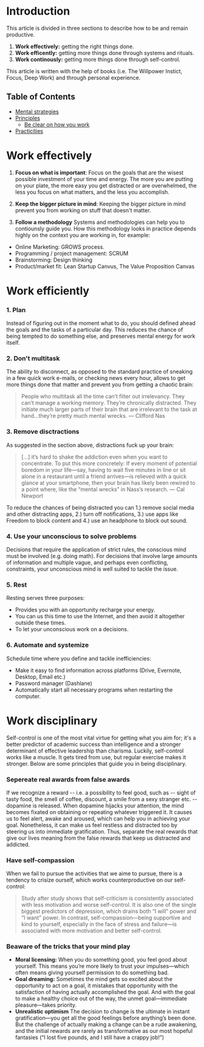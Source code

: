 # Introduction
This article is divided in three sections to describe how to be and remain productive.
1. **Work effectively:** getting the right things done. 
2. **Work efficently:**  getting more things done through systems and rituals. 
3. **Work continously:** getting more things done through self-control.

This article is written with the help of books (i.e. The Willpower Instict, Focus, Deep Work) and through personal experience. 

## Table of Contents
- [Mental strategies](#Mental-strategies)
- [Principles](#Principles)
  * [Be clear on how you work](#Be-clear-on-how-you-work)
- [Practicities](#habits)


# Work effectively
1. **Focus on what is important**: 
Focus on the goals that are the wisest possible investment of your time and energy. The more you are putting on your plate, the more easy you get distracted or are overwhelmed, the less you focus on what matters, and the less you accomplish.

2. **Keep the bigger picture in mind**: 
Keeping the bigger picture in mind prevent you from working on stuff that doesn't matter.

3. **Follow a methodology** 
Systems and methodologies can help you to contiounsly guide you. How this methodology looks in practice depends highly on the context you are working in, for example:
- Online Marketing: GROWS process. 
- Programming / project management: SCRUM
- Brainstorming: Design thinking
- Product/market fit: Lean Startup Canvus, The Value Proposition Canvas

# Work efficiently
### 1. Plan
Instead of figuring out in the moment what to do, you should defined ahead the goals and the tasks of a particular day. This reduces the chance of being tempted to do something else, and preserves mental energy for work itself.

### 2. Don't multitask
The ability to disconnect, as opposed to the standard practice of sneaking in a few quick work e-mails, or checking news every hour, allows to get more things done that matter and prevent you from getting a chaotic brain: 
> People who multitask all the time can’t filter out irrelevancy. They can’t manage a working memory. They’re chronically distracted. They initiate much larger parts of their brain that are irrelevant to the task at hand…they’re pretty much mental wrecks. — Clifford Nas

### 3. Remove disctractions
As suggested in the section above, distractions fuck up your brain:
> [...] it’s hard to shake the addiction even when you want to concentrate. To put this more concretely: If every moment of potential boredom in your life—say, having to wait five minutes in line or sit alone in a restaurant until a friend arrives—is relieved with a quick glance at your smartphone, then your brain has likely been rewired to a point where, like the “mental wrecks” in Nass’s research. — Cal Newport

To reduce the chances of being distracted you can 1.) remove social media and other distracting apps, 2.) turn off notifications, 3.) use apps like Freedom to block content and 4.) use an headphone to block out sound. 

### 4. Use your unconscious to solve problems
Decisions that require the application of strict rules, the conscious mind must be involved (e.g. doing math). For decisions that involve large amounts of information and multiple vague, and perhaps even conflicting, constraints, your unconscious mind is well suited to tackle the issue.

### 5. Rest
Resting serves three purposes:
- Provides you with an opportunity recharge your energy.
- You can us this time to use the Internet, and then avoid it altogether outside these times. 
- To let your unconscious work on a decisions. 

### 6. Automate and systemize
Schedule time where you define and tackle inefficiencies: 
* Make it easy to find information across platforms (Drive, Evernote, Desktop, Email etc.)
* Password manager (Dashlane)
* Automatically start all necessary programs when restarting the computer.

# Work disciplinary
Self-control is one of the most vital virtue for getting what you aim for; it's a better predictor of academic success than intelligence and a stronger determinant of effective leadership than charisma. Luckily, self-control works like a muscle. It gets tired from use, but regular exercise makes it stronger. Below are some principles that guide you in being disciplinary. 

### Sepereate real awards from false awards
If we recognize a reward -- i.e. a possibility to feel good, such as -- sight of tasty food, the smell of coffee, discount, a smile from a sexy stranger etc. -- dopamine is released. When dopamine hijacks your attention, the mind becomes fixated on obtaining or repeating whatever triggered it. It causes us to feel alert, awake and aroused, which can help you in achieving your goal. Nonetheless, it can make us feel restless and distracted too by steering us into immediate gratification. Thus, separate the real rewards that give our lives meaning from the false rewards that keep us distracted and addicted.
    
### Have self-compassion
When we fail to pursue the activities that we aime to pursue, there is a tendency to crisize ourself, which works counterproductive on our self-control:
> Study after study shows that self-criticism is consistently associated with less motivation and worse self-control. It is also one of the single biggest predictors of depression, which drains both “I will” power and “I want” power. In contrast, self-compassion—being supportive and kind to yourself, especially in the face of stress and failure—is associated with more motivation and better self-control.
    
### Beaware of the tricks that your mind play
- **Moral licensing:** When you do something good, you feel good about yourself. This means you’re more likely to trust your impulses—which often means giving yourself permission to do something bad.
- **Goal dreaming:** Sometimes the mind gets so excited about the opportunity to act on a goal, it mistakes that opportunity with the satisfaction of having actually accomplished the goal. And with the goal to make a healthy choice out of the way, the unmet goal—immediate pleasure—takes priority.
- **Unrealistic optimism** The decision to change is the ultimate in instant gratification—you get all the good feelings before anything’s been done. But the challenge of actually making a change can be a rude awakening, and the initial rewards are rarely as transformative as our most hopeful fantasies (“I lost five pounds, and I still have a crappy job!”)
